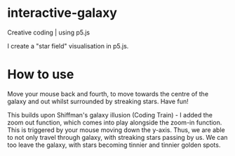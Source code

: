 # interactive-galaxy
Creative coding | using  p5.js

I create a "star field" visualisation in p5.js.

# How to use
Move your mouse back and fourth, to move towards the centre of the galaxy and out whilst surrounded by streaking stars. Have fun!

This builds upon Shiffman's galaxy illusion (Coding Train) - I added the zoom out function, which comes into play alongside the zoom-in function. This is triggered by your mouse moving down the y-axis. Thus, we are able to not only travel through galaxy, with streaking stars passing by us. We can too leave the galaxy, with stars becoming tinnier and tinnier golden spots.

